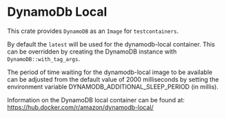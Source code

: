 # DynamoDb Local 

This crate provides `DynamoDB` as an `Image` for `testcontainers`.

By default the `latest` will be used for the dynamodb-local container. This can be overridden by creating the DynamoDB
instance with `DynamoDB::with_tag_args`. 

The period of time waiting for the dynamodb-local image to be available can be adjusted from the default value of 
2000 milliseconds by setting the environment variable DYNAMODB_ADDITIONAL_SLEEP_PERIOD (in millis).

Information on the DynamoDB local container can be found at: https://hub.docker.com/r/amazon/dynamodb-local/

